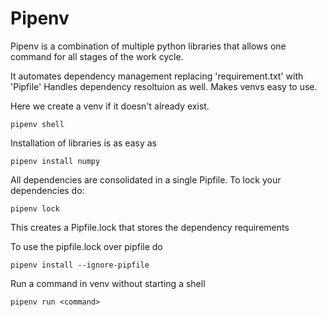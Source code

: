 # Pipenv
Pipenv is a combination of multiple python libraries that allows one command for all stages of the work cycle.

It automates dependency management replacing 'requirement.txt' with 'Pipfile'
Handles dependency resoltuion as well. Makes venvs easy to use. 

Here we create a venv if it doesn't already exist. 
```shell
pipenv shell
``` 

Installation of libraries is as easy as
```shell
pipenv install numpy
```

All dependencies are consolidated in a single Pipfile.
To lock your dependencies do:
```shell
pipenv lock
```
This creates a Pipfile.lock that stores the dependency requirements

To use the pipfile.lock over pipfile do
```shell
pipenv install --ignore-pipfile
```

Run a command in venv without starting a shell
```Shell
pipenv run <command>
```

